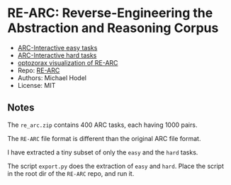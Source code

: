# RE-ARC: Reverse-Engineering the Abstraction and Reasoning Corpus

- [ARC-Interactive easy tasks](https://neoneye.github.io/arc/?dataset=RE-ARC-easy)
- [ARC-Interactive hard tasks](https://neoneye.github.io/arc/?dataset=RE-ARC-hard)
- [optozorax visualization of RE-ARC](https://optozorax.github.io/re-arc/)
- Repo: [RE-ARC](https://github.com/michaelhodel/re-arc)
- Authors: Michael Hodel
- License: MIT

## Notes

The `re_arc.zip` contains 400 ARC tasks, each having 1000 pairs.

The `RE-ARC` file format is different than the original ARC file format.

I have extracted a tiny subset of only the `easy` and the `hard` tasks.

The script `export.py` does the extraction of `easy` and `hard`.
Place the script in the root dir of the `RE-ARC` repo, and run it.

